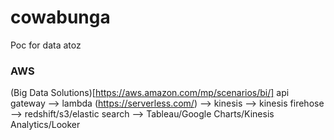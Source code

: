 # cowabunga
Poc for data atoz

### AWS
(Big Data Solutions)[https://aws.amazon.com/mp/scenarios/bi/]
api gateway --> lambda (https://serverless.com/) --> kinesis --> kinesis firehose --> redshift/s3/elastic search --> Tableau/Google Charts/Kinesis Analytics/Looker
